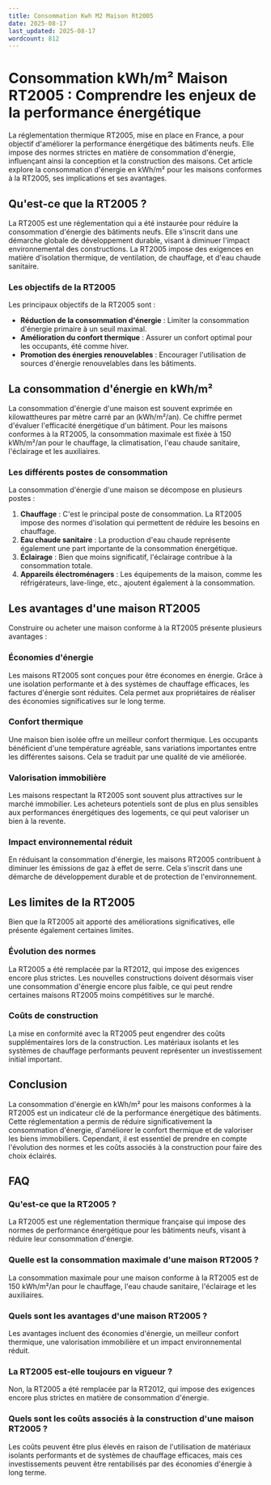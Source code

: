 ```yaml
---
title: Consommation Kwh M2 Maison Rt2005
date: 2025-08-17
last_updated: 2025-08-17
wordcount: 812
---
```


# Consommation kWh/m² Maison RT2005 : Comprendre les enjeux de la performance énergétique

La réglementation thermique RT2005, mise en place en France, a pour objectif d'améliorer la performance énergétique des bâtiments neufs. Elle impose des normes strictes en matière de consommation d'énergie, influençant ainsi la conception et la construction des maisons. Cet article explore la consommation d'énergie en kWh/m² pour les maisons conformes à la RT2005, ses implications et ses avantages.

## Qu'est-ce que la RT2005 ?

La RT2005 est une réglementation qui a été instaurée pour réduire la consommation d'énergie des bâtiments neufs. Elle s'inscrit dans une démarche globale de développement durable, visant à diminuer l'impact environnemental des constructions. La RT2005 impose des exigences en matière d'isolation thermique, de ventilation, de chauffage, et d'eau chaude sanitaire. 

### Les objectifs de la RT2005

Les principaux objectifs de la RT2005 sont :

- **Réduction de la consommation d'énergie** : Limiter la consommation d'énergie primaire à un seuil maximal.
- **Amélioration du confort thermique** : Assurer un confort optimal pour les occupants, été comme hiver.
- **Promotion des énergies renouvelables** : Encourager l'utilisation de sources d'énergie renouvelables dans les bâtiments.

## La consommation d'énergie en kWh/m²

La consommation d'énergie d'une maison est souvent exprimée en kilowattheures par mètre carré par an (kWh/m²/an). Ce chiffre permet d'évaluer l'efficacité énergétique d'un bâtiment. Pour les maisons conformes à la RT2005, la consommation maximale est fixée à 150 kWh/m²/an pour le chauffage, la climatisation, l'eau chaude sanitaire, l'éclairage et les auxiliaires.

### Les différents postes de consommation

La consommation d'énergie d'une maison se décompose en plusieurs postes :

1. **Chauffage** : C'est le principal poste de consommation. La RT2005 impose des normes d'isolation qui permettent de réduire les besoins en chauffage.
2. **Eau chaude sanitaire** : La production d'eau chaude représente également une part importante de la consommation énergétique.
3. **Éclairage** : Bien que moins significatif, l'éclairage contribue à la consommation totale.
4. **Appareils électroménagers** : Les équipements de la maison, comme les réfrigérateurs, lave-linge, etc., ajoutent également à la consommation.

## Les avantages d'une maison RT2005

Construire ou acheter une maison conforme à la RT2005 présente plusieurs avantages :

### Économies d'énergie

Les maisons RT2005 sont conçues pour être économes en énergie. Grâce à une isolation performante et à des systèmes de chauffage efficaces, les factures d'énergie sont réduites. Cela permet aux propriétaires de réaliser des économies significatives sur le long terme.

### Confort thermique

Une maison bien isolée offre un meilleur confort thermique. Les occupants bénéficient d'une température agréable, sans variations importantes entre les différentes saisons. Cela se traduit par une qualité de vie améliorée.

### Valorisation immobilière

Les maisons respectant la RT2005 sont souvent plus attractives sur le marché immobilier. Les acheteurs potentiels sont de plus en plus sensibles aux performances énergétiques des logements, ce qui peut valoriser un bien à la revente.

### Impact environnemental réduit

En réduisant la consommation d'énergie, les maisons RT2005 contribuent à diminuer les émissions de gaz à effet de serre. Cela s'inscrit dans une démarche de développement durable et de protection de l'environnement.

## Les limites de la RT2005

Bien que la RT2005 ait apporté des améliorations significatives, elle présente également certaines limites.

### Évolution des normes

La RT2005 a été remplacée par la RT2012, qui impose des exigences encore plus strictes. Les nouvelles constructions doivent désormais viser une consommation d'énergie encore plus faible, ce qui peut rendre certaines maisons RT2005 moins compétitives sur le marché.

### Coûts de construction

La mise en conformité avec la RT2005 peut engendrer des coûts supplémentaires lors de la construction. Les matériaux isolants et les systèmes de chauffage performants peuvent représenter un investissement initial important.

## Conclusion

La consommation d'énergie en kWh/m² pour les maisons conformes à la RT2005 est un indicateur clé de la performance énergétique des bâtiments. Cette réglementation a permis de réduire significativement la consommation d'énergie, d'améliorer le confort thermique et de valoriser les biens immobiliers. Cependant, il est essentiel de prendre en compte l'évolution des normes et les coûts associés à la construction pour faire des choix éclairés.

## FAQ

### Qu'est-ce que la RT2005 ?

La RT2005 est une réglementation thermique française qui impose des normes de performance énergétique pour les bâtiments neufs, visant à réduire leur consommation d'énergie.

### Quelle est la consommation maximale d'une maison RT2005 ?

La consommation maximale pour une maison conforme à la RT2005 est de 150 kWh/m²/an pour le chauffage, l'eau chaude sanitaire, l'éclairage et les auxiliaires.

### Quels sont les avantages d'une maison RT2005 ?

Les avantages incluent des économies d'énergie, un meilleur confort thermique, une valorisation immobilière et un impact environnemental réduit.

### La RT2005 est-elle toujours en vigueur ?

Non, la RT2005 a été remplacée par la RT2012, qui impose des exigences encore plus strictes en matière de consommation d'énergie.

### Quels sont les coûts associés à la construction d'une maison RT2005 ?

Les coûts peuvent être plus élevés en raison de l'utilisation de matériaux isolants performants et de systèmes de chauffage efficaces, mais ces investissements peuvent être rentabilisés par des économies d'énergie à long terme.